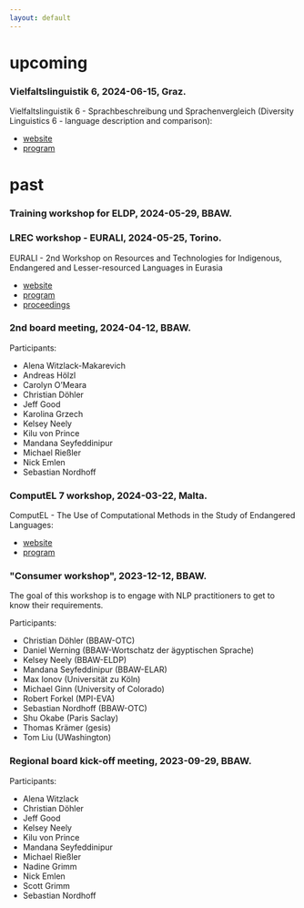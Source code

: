 ```yaml
---
layout: default
---
```



# upcoming
### Vielfaltslinguistik 6, 2024-06-15, Graz.
Vielfaltslinguistik 6 - Sprachbeschreibung und Sprachenvergleich 
(Diversity Linguistics 6 - language description and comparison): 
- [website](https://treffpunktsprachen.uni-graz.at/de/unsere-forschung/plurilingualismus/vielfaltslinguistik/) 
- [program](https://static.uni-graz.at/fileadmin/_files/_administrative_sites/_treffpunktsprachen/PDF/Pluri/uni-graz-treffpunktsprachen-vielfaltslinguistik2024_programm.pdf)

# past
### Training workshop for ELDP, 2024-05-29, BBAW.

### LREC workshop - EURALI, 2024-05-25, Torino.
EURALI - 2nd Workshop on Resources and Technologies for Indigenous, Endangered and Lesser-resourced Languages in Eurasia
- [website](https://sites.google.com/view/eurali/home?authuser=0)
- [program](https://sites.google.com/view/eurali/program?authuser=0)
- [proceedings](https://aclanthology.org/volumes/2024.eurali-1/)

### 2nd board meeting, 2024-04-12, BBAW.
Participants:
- Alena Witzlack-Makarevich
- Andreas Hölzl
- Carolyn O’Meara
- Christian Döhler
- Jeff Good
- Karolina Grzech
- Kelsey Neely
- Kilu von Prince
- Mandana Seyfeddinipur
- Michael Rießler
- Nick Emlen
- Sebastian Nordhoff

### ComputEL 7 workshop, 2024-03-22, Malta.
ComputEL - The Use of Computational Methods in the Study of Endangered Languages:
- [website](https://computel-workshop.org/)
- [program](https://computel-workshop.org/computel-7/workshop-program/)

### "Consumer workshop", 2023-12-12, BBAW.
The goal of this workshop is to engage with NLP practitioners to get to know their requirements.

Participants:
- Christian Döhler (BBAW-OTC)
- Daniel Werning (BBAW-Wortschatz der ägyptischen Sprache)
- Kelsey Neely (BBAW-ELDP)
- Mandana Seyfeddinipur (BBAW-ELAR)
- Max Ionov (Universität zu Köln)
- Michael Ginn (University of Colorado)
- Robert Forkel (MPI-EVA)
- Sebastian Nordhoff (BBAW-OTC)
- Shu Okabe (Paris Saclay)
- Thomas Krämer (gesis)
- Tom Liu (UWashington) 


### Regional board kick-off meeting, 2023-09-29, BBAW.
Participants:
- Alena Witzlack
- Christian Döhler
- Jeff Good
- Kelsey Neely
- Kilu von Prince
- Mandana Seyfeddinipur
- Michael Rießler
- Nadine Grimm
- Nick Emlen
- Scott Grimm
- Sebastian Nordhoff






